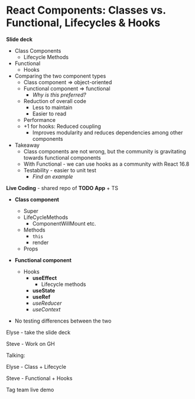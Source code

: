 # React Components: Classes vs. Functional, Lifecycles & Hooks

**Slide deck**

- Class Components
    - Lifecycle Methods
- Functional
    - Hooks
- Comparing the two component types
    - Class component ⇒ object-oriented
    - Functional component ⇒ functional
        - *Why is this preferred?*
    - Reduction of overall code
        - Less to maintain
        - Easier to read
    - Performance
    - +1 for hooks: Reduced coupling
        - Improves modularity and reduces dependencies among other components
- Takeaway
    - Class components are not wrong, but the community is gravitating towards functional components
    - With Functional - we can use hooks as a community with React 16.8
    - Testability - easier to unit test
        - *Find an example*

**Live Coding** - shared repo of **TODO App** + TS

- **Class component**
    - Super
    - LifeCycleMethods
        - ComponentWillMount etc.
    - Methods
        - `this`
        - render
    - Props
- **Functional component**
    - Hooks
        - **useEffect**
            - Lifecycle methods
        - **useState**
        - **useRef**
        - *useReducer*
        - *useContext*

- No testing differences between the two

Elyse - take the slide deck

Steve - Work on GH

Talking:

Elyse - Class + Lifecycle

Steve - Functional + Hooks

Tag team live demo
